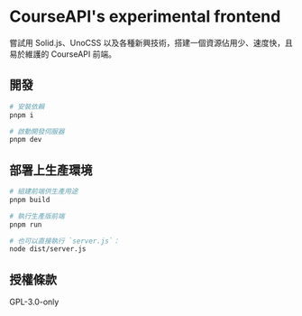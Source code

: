 # CourseAPI's experimental frontend

嘗試用 Solid.js、UnoCSS 以及各種新興技術，搭建一個資源佔用少、速度快，且易於維護的 CourseAPI 前端。

## 開發

```bash
# 安裝依賴
pnpm i

# 啟動開發伺服器
pnpm dev
```

## 部署上生產環境

```bash
# 組建前端供生產用途
pnpm build

# 執行生產版前端
pnpm run

# 也可以直接執行 `server.js`：
node dist/server.js
```

## 授權條款

GPL-3.0-only
